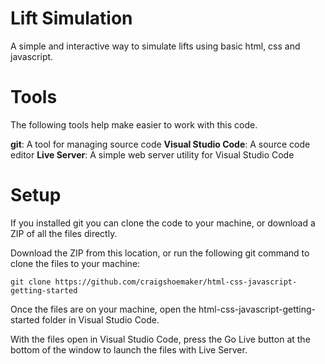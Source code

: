 # Lift Simulation
A simple and interactive way to simulate lifts using basic html, css and javascript.

# Tools
The following tools help make easier to work with this code.

**git**: A tool for managing source code
**Visual Studio Code**: A source code editor
**Live Server**: A simple web server utility for Visual Studio Code

# Setup
If you installed git you can clone the code to your machine, or download a ZIP of all the files directly.

Download the ZIP from this location, or run the following git command to clone the files to your machine:
```
git clone https://github.com/craigshoemaker/html-css-javascript-getting-started
```
Once the files are on your machine, open the html-css-javascript-getting-started folder in Visual Studio Code.

With the files open in Visual Studio Code, press the Go Live button at the bottom of the window to launch the files with Live Server.
